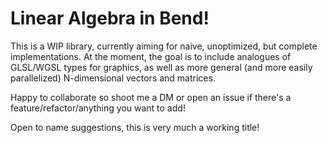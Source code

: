 # Linear Algebra in Bend!
This is a WIP library, currently aiming for naive, unoptimized, but complete implementations.
At the moment, the goal is to include analogues of GLSL/WGSL types for graphics,
as well as more general (and more easily parallelized) N-dimensional vectors and matrices.

Happy to collaborate so shoot me a DM or open an issue if there's a
feature/refactor/anything you want to add!

Open to name suggestions, this is very much a working title!
